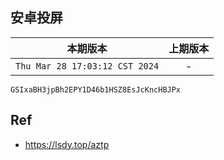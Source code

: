 ## 安卓投屏

|本期版本|上期版本
|:---:|:---:
`Thu Mar 28 17:03:12 CST 2024` | -

```
GSIxaBH3jpBh2EPY1D46b1HSZ8EsJcKncHBJPx
```


## Ref

* <https://lsdy.top/aztp>
